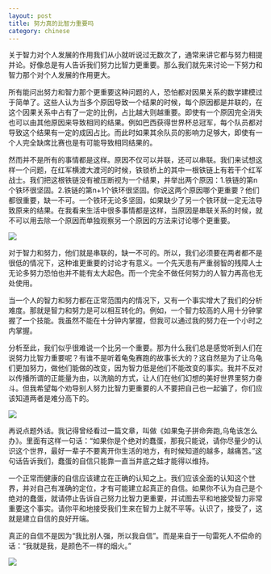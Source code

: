 ```yaml
---
layout: post
title: 努力真的比智力重要吗
category: chinese
---
```


关于智力对个人发展的作用我们从小就听说过无数次了，通常来讲它都与努力相提并论。好像总是有人告诉我们努力比智力更重要。那么我们就先来讨论一下努力和智力那个对个人发展的作用更大。

所有能问出努力和智力那个更重要这种问题的人，恐怕都对因果关系的数学建模过于简单了。这些人认为当多个原因导致一个结果的时候，每个原因都是并联的，在这个因果关系中占有了一定的比例，占比越大则越重要。即使有一个原因完全消失也可以由其他原因来导致相同的结果。例如巴西获得世界杯总冠军，每个队员都对导致这个结果有一定的成因占比。而此时如果其余队员的影响力足够大，即使有一个人完全缺席比赛也是有可能导致相同结果的。

然而并不是所有的事情都是这样。原因不仅可以并联，还可以串联。我们来试想这样一个问题，在红军横渡大渡河的时候，铁锁桥上的其中一根铁链上有若干个红军战士。我们把这根铁链没有被压断视为一个结果，并举出两个原因：1.铁链的第n个铁环很坚固。2.铁链的第n+1个铁环很坚固。你说这两个原因哪个更重要？他们都很重要，缺一不可。一个铁环无论多坚固，如果缺少了另一个铁环就一定无法导致原来的结果。在我看来生活中很多事情都是这样，当原因是串联关系的时候，就不可以用去除一个原因而单独观察另一个原因的方法来讨论哪个更重要。

<div class="row">
<div class="col-lg-12">
      <div class="thumbnail">
          <img src="{{site.img}}/iq1.jpg">
      </div>
</div>
</div>

对于智力和努力，他们就是串联的，缺一不可的。所以，我们必须要在两者都不是很低的情况下，这种谁更重要的讨论才有意义。一个先天患有严重弱智的残障人士无论多努力恐怕也并不能有太大起色。而一个完全不做任何努力的人智力再高也无处使用。

当一个人的智力和努力都在正常范围内的情况下，又有一个事实增大了我们的分析难度。那就是智力和努力是可以相互转化的。例如，一个智力较高的人用十分钟掌握了一个技能。我虽然不能在十分钟内掌握，但我可以通过我的努力在一个小时之内掌握。

分析至此，我们似乎很难说一个比另一个重要。那为什么我们总是感觉听到人们在说努力比智力重要呢？有谁不是听着龟兔赛跑的故事长大的？这自然是为了让乌龟们更加努力，做他们能做的改变，因为智力低是他们不能改变的事实。我并不反对以传播所谓的正能量为由，以洗脑的方式，让人们在他们幻想的美好世界里努力奋斗。但我希望每个劝导别人努力比智力更重要的人不要把自己也一起骗了，你们应该知道两者是难分高下的。

<div class="row">
<div class="col-lg-12">
      <div class="thumbnail">
          <img src="{{site.img}}/iq2.jpg">
      </div>
</div>
</div>

再说点题外话。我记得曾经看过一篇文章，叫做《如果兔子拼命奔跑,乌龟该怎么办》。里面有这样一句话：“如果你是个绝对的蠢蛋，那我只能说，请你尽量少的认识这个世界，最好一辈子不要离开你生活的地方，有时候知道的越多，越痛苦。”这句话告诉我们，蠢蛋的自信只能靠一直当井底之蛙才能得以维持。

一个正常而健康的自信应该建立在正确的认知之上。我们应该全面的认知这个世界，并对自己有准确的定位，才有可能建立起真正的自信。如果你不认为自己是个绝对的蠢蛋，就请停止告诉自己努力比智力更重要，并试图去平和地接受智力非常重要这个事实。请你平和地接受我们生来在智力上就不平等。认识了，接受了，这就是建立自信的良好开端。

真正的自信不是因为“我比别人强，所以我自信”。而是来自于一句雷死人不偿命的话：“我就是我，是颜色不一样的烟火。”

<div class="row">
<div class="col-lg-12">
      <div class="thumbnail">
          <img src="{{site.img}}/iq3.jpg">
      </div>
</div>
</div>
